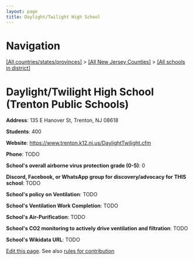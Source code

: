 ```yaml
---
layout: page
title: Daylight/Twilight High School
---
```

# Navigation

[[All countries/states/provinces]](../../../..) > [[All New Jersey Counties]](../../..) > [[All schools in district]](..)

# Daylight/Twilight High School (Trenton Public Schools)

**Address**: 135 E Hanover St, Trenton, NJ 08618

**Students**: 400

**Website**: <https://www.trenton.k12.nj.us/DaylightTwilight.cfm>

**Phone**: TODO

**School's overall airborne virus protection grade (0-5)**: 0

**Discord, Facebook, or WhatsApp group for discovery/advocacy for THIS school**: TODO

**School's policy on Ventilation**: TODO

**School's Ventilation Work Completion**: TODO

**School's Air-Purification**: TODO

**School's CO2 monitoring to actively drive ventilation and filtration**: TODO

**School's Wikidata URL**: TODO


[Edit this page](https://github.com/ventilate-schools/NJ/edit/main/./Mercer/Trenton_Public_Schools/Daylight_Twilight_High_School.md). See also [rules for contribution](../../../contribution-rules/)